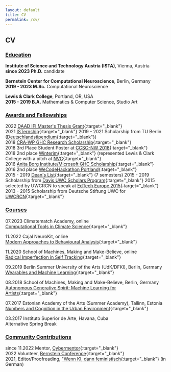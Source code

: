 ```yaml
---
layout: default
title: CV
permalink: /cv/
---
```


## CV 

### <ins>Education</ins>

**Institute of Science and Technology Austria (ISTA)**, Vienna, Austria  
**since 2023 Ph.D.** candidate

**Bernstein Center for Computational Neuroscience**, Berlin, Germany  
**2019 - 2023 M.Sc.** Computational Neuroscience

**Lewis & Clark College**, Portland, OR, USA  
**2015 - 2019 B.A.** Mathematics & Computer Science, Studio Art

### <ins>Awards and Fellowships</ins>
2022 [DAAD IFI Master's Thesis Grant](https://www.daad.de/de/im-ausland-studieren-forschen-lehren/forschen-im-ausland/ifi/){:target="_blank"}  
2021 [ISTernship](https://phd.pages.ist.ac.at/isternship/){:target="_blank"} 
2019 - 2021 Scholarship from TU Berlin ([Deutschlandstipendium](https://www.tu.berlin/en/careerservice/recruiting/deutschlandstipendium){:target="_blank"})  
2018 [CRA-WP GHC Research Scholarship](https://cra.org/cra-wp/scholarships-and-awards/scholarships/ghc-research-scholars/){:target="_blank"}  
2018 3rd Place Student Poster at [CCSC-NW 2018](https://www.ccsc.org/northwest/2023/){:target="_blank"}  
2018 2nd place [Winterim](https://college.lclark.edu/programs/entrepreneurship/winterim/2018-winterim-/){:target="_blank"} (represented Lewis & Clark College with a pitch at [NVC](https://business.uoregon.edu/news/2019-new-venture-champions){:target="_blank"}    
2016 [Anita Borg Institute/Microsoft GHC Scholarship](https://anitab.org/){:target="_blank"}  
2016 2nd place [WeCodeHackathon Portland](https://we-code-hackathon-2016.devpost.com/?ref_content=default&ref_feature=challenge&ref_medium=portfolio){:target="_blank"}  
2015 - 2019 [Dean's List](https://college.lclark.edu/dean/deans-list/){:target="_blank"} (7 semesters) 
2015 - 2019 Scholarship from [Davis UWC Scholars Program](https://www.davisuwcscholars.org/){:target="_blank"}
2015 selected by UWCRCN to speak at [EdTech Europe 2015](https://uwcrcn.no/edtech-global-foundation/){:target="_blank"}
2013 - 2015 Scholarship from Deutsche Stiftung UWC for [UWCRCN](https://uwcrcn.no){:target="_blank"}  

### <ins>Courses</ins>

07.2023 Climatematch Academy, online  
      [Computational Tools in Climate Science](https://academy.climatematch.io/){:target="_blank"}

11.2022 Cajal NeuroKit, online  
      [Modern Approaches to Behavioural Analysis](https://cajal-training.org/neurokit/behavioural-analysis/){:target="_blank"}

11.2020 School of Machines, Making and Make-Believe, online  
      [Radical Imperfection in Self Tracking](https://www.are.na/kit-kuksenok/radical-imperfection){:target="_blank"}

09.2019 Berlin Summer University of the Arts (UdK/DFKI), Berlin, Germany  
      [Wearables and Machine Learning](https://summer-university.udk-berlin.de/workshops/find-courses/overview/custom-content-courses/wearables-and-machine-learning/){:target="_blank"}

08.2018 School of Machines, Making and Make-Believe, Berlin, Germany  
      [Autonomous Generative Spirit: Machine Learning for Artists](https://www.schoolofma.org/autonomous-generative-spirit){:target="_blank"}

07.2017 Estonian Academy of the Arts (Summer Academy), Tallinn, Estonia  
      [Numbers and Cognition in the Urban Environment](https://www.summerschoolsineurope.eu/course/10767/numbers-and-cognition-in-the-urban-environment){:target="_blank"}

03.2017 Instituto Superior de Arte, Havana, Cuba  
      Alternative Spring Break 

### <ins>Community Contributions</ins>

since 11.2022 Mentor, [Cybermentor](https://www.cybermentor.de/index.php){:target="_blank"}  
2022 Volunteer, [Bernstein Conference](https://bernstein-network.de/en/bernstein-conference/){:target="_blank"}  
2021, Editor/Proofreading, ["Wenn KI, dann feministisch](https://netzforma.org/wp-content/uploads/2021/01/2020_wenn-ki-dann-feministisch_netzforma.pdf){:target="_blank"} (in German)


